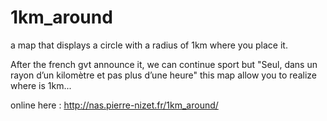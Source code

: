 # 1km_around
a map that displays a circle with a radius of 1km where you place it.

After the french gvt announce it, we can continue sport but "Seul, dans un rayon d’un kilomètre et pas plus d’une heure"
this map allow you to realize where is 1km...

online here : http://nas.pierre-nizet.fr/1km_around/
